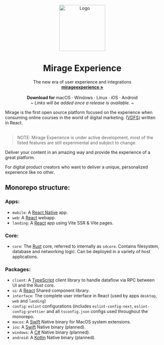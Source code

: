 <p align="center">
  <a href="#">
    
  </a>
  <p align="center">
   <img width="150" height="150" src="" alt="Logo">
  </p>
  <h1 align="center"><b>Mirage Experience</b></h1>
  <p align="center">
  The new era of user experience and integrations
    <br />
    <a href="https://spacedrive.com"><strong>mirageexperience »</strong></a>
    <br />
    <br />
    <b>Download for </b>
    macOS
    ·
    Windows
    ·
    Linux
    ·
    iOS
    ·
    Android
    <br />
    <i>~ Links will be added once a release is available. ~</i>
  </p>
</p>
Mirage is the first open source platform focused on the experience when consuming online courses in the world of digital marketing. (<a href="#what-is-a-vdfs">VDFS</a>) written in React. 
<br/>
<br/>

> NOTE: Mirage Experience is under active development, most of the listed features are still experimental and subject to change.

Deliver your content in an amazing way and provide the experience of a great platform.

For digital product creators who want to deliver a unique, personalized experience like no other.

## Monorepo structure:

### Apps:

- `mobile`: A [React Native](https://reactnative.dev/) app.
- `web`: A [React](https://reactjs.org) webapp.
- `landing`: A [React](https://reactjs.org) app using Vite SSR & Vite pages.

### Core:

- `core`: The [Rust](#) core, referred to internally as `sdcore`. Contains filesystem, database and networking logic. Can be deployed in a variety of host applications.

### Packages:

- `client`: A [TypeScript](#) client library to handle dataflow via RPC between UI and the Rust core.
- `ui`: A [React](<[#](https://reactjs.org)>) Shared component library.
- `interface`: The complete user interface in React (used by apps `desktop`, `web` and `landing`)
- `config`: `eslint` configurations (includes `eslint-config-next`, `eslint-config-prettier` and all `tsconfig.json` configs used throughout the monorepo.
- `macos`: A [Swift](#) Native binary for MacOS system extensions.
- `ios`: A [Swift](#) Native binary (planned).
- `windows`: A [C#](#) Native binary (planned).
- `android`: A [Kotlin](#) Native binary (planned).

